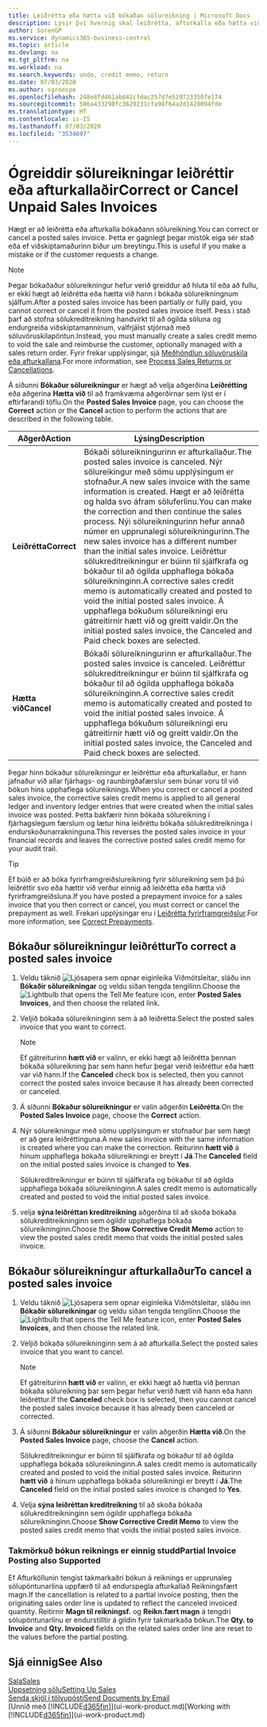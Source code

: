 ```yaml
---
title: Leiðrétta eða hætta við bókaðan sölureikning | Microsoft Docs
description: Lýsir því hvernig skal leiðrétta, afturkalla eða hætta við bókaðan sölureikning og jafna sölukreditreikning.
author: SorenGP
ms.service: dynamics365-business-central
ms.topic: article
ms.devlang: na
ms.tgt_pltfrm: na
ms.workload: na
ms.search.keywords: undo, credit memo, return
ms.date: 07/03/2020
ms.author: sgroespe
ms.openlocfilehash: 248e8fd461abd42cfdac257d7e519723350fe174
ms.sourcegitcommit: 506a433298fc3629231cfa98f64a2d1428094fde
ms.translationtype: HT
ms.contentlocale: is-IS
ms.lasthandoff: 07/03/2020
ms.locfileid: "3534697"
---
```

# <a name="correct-or-cancel-unpaid-sales-invoices"></a><span data-ttu-id="e809d-103">Ógreiddir sölureikningar leiðréttir eða afturkallaðir</span><span class="sxs-lookup"><span data-stu-id="e809d-103">Correct or Cancel Unpaid Sales Invoices</span></span>

<span data-ttu-id="e809d-104">Hægt er að leiðrétta eða afturkalla bókaðann sölureikning.</span><span class="sxs-lookup"><span data-stu-id="e809d-104">You can correct or cancel a posted sales invoice.</span></span> <span data-ttu-id="e809d-105">Þetta er gagnlegt þegar mistök eiga sér stað eða ef viðskiptamaðurinn biður um breytingu.</span><span class="sxs-lookup"><span data-stu-id="e809d-105">This is useful if you make a mistake or if the customer requests a change.</span></span>

> [!NOTE]  
> <span data-ttu-id="e809d-106">Þegar bókaðaður sölureikningur hefur verið greiddur að hluta til eða að fullu, er ekki hægt að leiðrétta eða hætta við hann í bókaða sölureikningnum sjálfum.</span><span class="sxs-lookup"><span data-stu-id="e809d-106">After a posted sales invoice has been partially or fully paid, you cannot correct or cancel it from the posted sales invoice itself.</span></span> <span data-ttu-id="e809d-107">Þess i stað þarf að stofna sölukreditreikning handvirkt til að ógilda söluna og endurgreiða viðskiptamanninum, valfrjálst stjórnað með söluvöruskilapöntun.</span><span class="sxs-lookup"><span data-stu-id="e809d-107">Instead, you must manually create a sales credit memo to void the sale and reimburse the customer, optionally managed with a sales return order.</span></span> <span data-ttu-id="e809d-108">Fyrir frekar upplýsingar, sjá [Meðhöndlun söluvöruskila eða afturkallana](sales-how-process-sales-returns-cancellations.md).</span><span class="sxs-lookup"><span data-stu-id="e809d-108">For more information, see [Process Sales Returns or Cancellations](sales-how-process-sales-returns-cancellations.md).</span></span>

<span data-ttu-id="e809d-109">Á síðunni **Bókaður sölureikningur** er hægt að velja aðgerðina **Leiðrétting** eða aðgerina **Hætta við** til að framkvæma aðgerðirnar sem lýst er í eftirfarandi töflu.</span><span class="sxs-lookup"><span data-stu-id="e809d-109">On the **Posted Sales Invoice** page, you can choose the **Correct** action or the **Cancel** action to perform the actions that are described in the following table.</span></span>

| <span data-ttu-id="e809d-110">Aðgerð</span><span class="sxs-lookup"><span data-stu-id="e809d-110">Action</span></span> | <span data-ttu-id="e809d-111">Lýsing</span><span class="sxs-lookup"><span data-stu-id="e809d-111">Description</span></span> |
| --- | --- |
| <span data-ttu-id="e809d-112">**Leiðrétta**</span><span class="sxs-lookup"><span data-stu-id="e809d-112">**Correct**</span></span> |<span data-ttu-id="e809d-113">Bókaði sölureikningurinn er afturkallaður.</span><span class="sxs-lookup"><span data-stu-id="e809d-113">The posted sales invoice is canceled.</span></span> <span data-ttu-id="e809d-114">Nýr sölureikingur með sömu upplýsingum er stofnaður.</span><span class="sxs-lookup"><span data-stu-id="e809d-114">A new sales invoice with the same information is created.</span></span> <span data-ttu-id="e809d-115">Hægt er að leiðrétta og halda svo áfram söluferlinu.</span><span class="sxs-lookup"><span data-stu-id="e809d-115">You can make the correction and then continue the sales process.</span></span> <span data-ttu-id="e809d-116">Nýi sölureikningurinn hefur annað númer en upprunalegi sölureikningurinn.</span><span class="sxs-lookup"><span data-stu-id="e809d-116">The new sales invoice has a different number than the initial sales invoice.</span></span> <span data-ttu-id="e809d-117">Leiðréttur sölukreditreikningur er búinn til sjálfkrafa og bókaður til að ógilda upphaflega bókaða sölureikninginn.</span><span class="sxs-lookup"><span data-stu-id="e809d-117">A corrective sales credit memo is automatically created and posted to void the initial posted sales invoice.</span></span> <span data-ttu-id="e809d-118">Á upphaflega bókuðum sölureikningi eru gátreitirnir  hætt við og  greitt valdir.</span><span class="sxs-lookup"><span data-stu-id="e809d-118">On the initial posted sales invoice, the Canceled and Paid check boxes are selected.</span></span> |
| <span data-ttu-id="e809d-119">**Hætta við**</span><span class="sxs-lookup"><span data-stu-id="e809d-119">**Cancel**</span></span> |<span data-ttu-id="e809d-120">Bókaði sölureikningurinn er afturkallaður.</span><span class="sxs-lookup"><span data-stu-id="e809d-120">The posted sales invoice is canceled.</span></span> <span data-ttu-id="e809d-121">Leiðréttur sölukreditreikningur er búinn til sjálfkrafa og bókaður til að ógilda upphaflega bókaða sölureikninginn.</span><span class="sxs-lookup"><span data-stu-id="e809d-121">A corrective sales credit memo is automatically created and posted to void the initial posted sales invoice.</span></span> <span data-ttu-id="e809d-122">Á upphaflega bókuðum sölureikningi eru gátreitirnir  hætt við og  greitt valdir.</span><span class="sxs-lookup"><span data-stu-id="e809d-122">On the initial posted sales invoice, the Canceled and Paid check boxes are selected.</span></span> |

<span data-ttu-id="e809d-123">Þegar hinn bókaður sölureikningur er leiðréttur eða afturkallaður, er hann jafnaður við allar fjárhags- og raunbirgðafærslur sem búnar voru til við bókun hins upphaflega sölureiknings.</span><span class="sxs-lookup"><span data-stu-id="e809d-123">When you correct or cancel a posted sales invoice, the corrective sales credit memo is applied to all general ledger and inventory ledger entries that were created when the initial sales invoice was posted.</span></span> <span data-ttu-id="e809d-124">Þetta bakfærir hinn bókaða sölureikning í fjárhagslegum færslum og lætur hina leiðréttu bókaða sölukreditreikninga í endurskoðunarrakninguna.</span><span class="sxs-lookup"><span data-stu-id="e809d-124">This reverses the posted sales invoice in your financial records and leaves the corrective posted sales credit memo for your audit trail.</span></span>  

> [!TIP]
> <span data-ttu-id="e809d-125">Ef búið er að bóka fyrirframgreiðslureikning fyrir sölureikning sem þá þú leiðréttir svo eða hættir við verður einnig að leiðrétta eða hætta við fyrirframgreiðsluna.</span><span class="sxs-lookup"><span data-stu-id="e809d-125">If you have posted a prepayment invoice for a sales invoice that you then correct or cancel, you must correct or cancel the prepayment as well.</span></span> <span data-ttu-id="e809d-126">Frekari upplýsingar eru í [Leiðrétta fyrirframgreiðslur](finance-how-to-correct-prepayments.md).</span><span class="sxs-lookup"><span data-stu-id="e809d-126">For more information, see [Correct Prepayments](finance-how-to-correct-prepayments.md).</span></span>

## <a name="to-correct-a-posted-sales-invoice"></a><span data-ttu-id="e809d-127">Bókaður sölureikningur leiðréttur</span><span class="sxs-lookup"><span data-stu-id="e809d-127">To correct a posted sales invoice</span></span>

1. <span data-ttu-id="e809d-128">Veldu táknið ![Ljósapera sem opnar eiginleika Viðmótsleitar](media/ui-search/search_small.png "Segðu mér hvað þú vilt gera"), sláðu inn **Bókaðir sölureikningar** og veldu síðan tengda tengilinn.</span><span class="sxs-lookup"><span data-stu-id="e809d-128">Choose the ![Lightbulb that opens the Tell Me feature](media/ui-search/search_small.png "Tell me what you want to do") icon, enter **Posted Sales Invoices**, and then choose the related link.</span></span>  
2. <span data-ttu-id="e809d-129">Veljið bókaða sölureikninginn sem á að leiðrétta.</span><span class="sxs-lookup"><span data-stu-id="e809d-129">Select the posted sales invoice that you want to correct.</span></span>

    > [!NOTE]  
    >   <span data-ttu-id="e809d-130">Ef gátreiturinn **hætt við** er valinn, er ekki hægt að leiðrétta þennan bókaða sölureikning þar sem hann hefur þegar verið leiðréttur eða hætt var við hann.</span><span class="sxs-lookup"><span data-stu-id="e809d-130">If the **Canceled** check box is selected, then you cannot correct the posted sales invoice because it has already been corrected or canceled.</span></span>
3. <span data-ttu-id="e809d-131">Á síðunni **Bókaður sölureikningur** er valin aðgerðin **Leiðrétta**.</span><span class="sxs-lookup"><span data-stu-id="e809d-131">On the **Posted Sales Invoice** page, choose the **Correct** action.</span></span>  
4. <span data-ttu-id="e809d-132">Nýr sölureikningur með sömu upplýsingum er stofnaður þar sem hægt er að gera leiðréttinguna.</span><span class="sxs-lookup"><span data-stu-id="e809d-132">A new sales invoice with the same information is created where you can make the correction.</span></span> <span data-ttu-id="e809d-133">Reiturinn **hætt við** á hinum upphaflega bókaða sölureikningi er breytt í **Já**.</span><span class="sxs-lookup"><span data-stu-id="e809d-133">The **Canceled** field on the initial posted sales invoice is changed to **Yes**.</span></span>

    <span data-ttu-id="e809d-134">Sölukreditreikningur er búinn til sjálfkrafa og bókaður til að ógilda upphaflega bókaða sölureikninginn.</span><span class="sxs-lookup"><span data-stu-id="e809d-134">A sales credit memo is automatically created and posted to void the initial posted sales invoice.</span></span>
5. <span data-ttu-id="e809d-135">velja **sýna leiðréttan kreditreikning** aðgerðina til að skoða bókaða sölukreditreikninginn sem ógildir upphaflega bókaða sölureikninginn.</span><span class="sxs-lookup"><span data-stu-id="e809d-135">Choose the **Show Corrective Credit Memo** action to view the posted sales credit memo that voids the initial posted sales invoice.</span></span>

## <a name="to-cancel-a-posted-sales-invoice"></a><span data-ttu-id="e809d-136">Bókaður sölureikningur afturkallaður</span><span class="sxs-lookup"><span data-stu-id="e809d-136">To cancel a posted sales invoice</span></span>

1. <span data-ttu-id="e809d-137">Veldu táknið ![Ljósapera sem opnar eiginleika Viðmótsleitar](media/ui-search/search_small.png "Segðu mér hvað þú vilt gera"), sláðu inn **Bókaðir sölureikningar** og veldu síðan tengda tengilinn.</span><span class="sxs-lookup"><span data-stu-id="e809d-137">Choose the ![Lightbulb that opens the Tell Me feature](media/ui-search/search_small.png "Tell me what you want to do") icon, enter **Posted Sales Invoices**, and then choose the related link.</span></span>  
2. <span data-ttu-id="e809d-138">Veljið bókaða sölureikninginn sem á að afturkalla.</span><span class="sxs-lookup"><span data-stu-id="e809d-138">Select the posted sales invoice that you want to cancel.</span></span>

    > [!NOTE]  
    >   <span data-ttu-id="e809d-139">Ef gátreiturinn **hætt við** er valinn, er ekki hægt að hætta við þennan bókaða sölureikning þar sem þegar hefur verið hætt við hann eða hann leiðréttur.</span><span class="sxs-lookup"><span data-stu-id="e809d-139">If the **Canceled** check box is selected, then you cannot cancel the posted sales invoice because it has already been canceled or corrected.</span></span>
3. <span data-ttu-id="e809d-140">Á síðunni **Bókaður sölureikningur** er valin aðgerðin **Hætta við**.</span><span class="sxs-lookup"><span data-stu-id="e809d-140">On the **Posted Sales Invoice** page, choose the **Cancel** action.</span></span>

    <span data-ttu-id="e809d-141">Sölukreditreikningur er búinn til sjálfkrafa og bókaður til að ógilda upphaflega bókaða sölureikninginn.</span><span class="sxs-lookup"><span data-stu-id="e809d-141">A sales credit memo is automatically created and posted to void the initial posted sales invoice.</span></span> <span data-ttu-id="e809d-142">Reiturinn **hætt við** á hinum upphaflega bókaða sölureikningi er breytt í **Já**.</span><span class="sxs-lookup"><span data-stu-id="e809d-142">The **Canceled** field on the initial posted sales invoice is changed to **Yes**.</span></span>
4. <span data-ttu-id="e809d-143">Velja **sýna leiðréttan kreditreikning** til að skoða bókaða sölukreditreikninginn sem ógildir upphaflega bókaða sölureikninginn.</span><span class="sxs-lookup"><span data-stu-id="e809d-143">Choose **Show Corrective Credit Memo** to view the posted sales credit memo that voids the initial posted sales invoice.</span></span>

### <a name="partial-invoice-posting-also-supported"></a><span data-ttu-id="e809d-144">Takmörkuð bókun reiknings er einnig studd</span><span class="sxs-lookup"><span data-stu-id="e809d-144">Partial Invoice Posting also Supported</span></span>

<span data-ttu-id="e809d-145">Ef Afturköllunin tengist takmarkaðri bókun á reiknings er upprunaleg sölupöntunarlína uppfærð til að endurspegla afturkallað Reikningsfært magn.</span><span class="sxs-lookup"><span data-stu-id="e809d-145">If the cancellation is related to a partial invoice posting, then the originating sales order line is updated to reflect the canceled invoiced quantity.</span></span> <span data-ttu-id="e809d-146">Reitirnir **Magn til reikningsf.** og **Reikn.fært magn** á tengdri sölupöntunarlínu er endurstilltir á gildin fyrir takmarkaða bókun.</span><span class="sxs-lookup"><span data-stu-id="e809d-146">The **Qty. to Invoice** and **Qty. Invoiced** fields on the related sales order line are reset to the values before the partial posting.</span></span>

## <a name="see-also"></a><span data-ttu-id="e809d-147">Sjá einnig</span><span class="sxs-lookup"><span data-stu-id="e809d-147">See Also</span></span>

[<span data-ttu-id="e809d-148">Sala</span><span class="sxs-lookup"><span data-stu-id="e809d-148">Sales</span></span>](sales-manage-sales.md)  
[<span data-ttu-id="e809d-149">Uppsetning sölu</span><span class="sxs-lookup"><span data-stu-id="e809d-149">Setting Up Sales</span></span>](sales-setup-sales.md)  
[<span data-ttu-id="e809d-150">Senda skjöl í tölvupósti</span><span class="sxs-lookup"><span data-stu-id="e809d-150">Send Documents by Email</span></span>](ui-how-send-documents-email.md)  
<span data-ttu-id="e809d-151">[Unnið með [!INCLUDE[d365fin](includes/d365fin_md.md)]](ui-work-product.md)</span><span class="sxs-lookup"><span data-stu-id="e809d-151">[Working with [!INCLUDE[d365fin](includes/d365fin_md.md)]](ui-work-product.md)</span></span>
